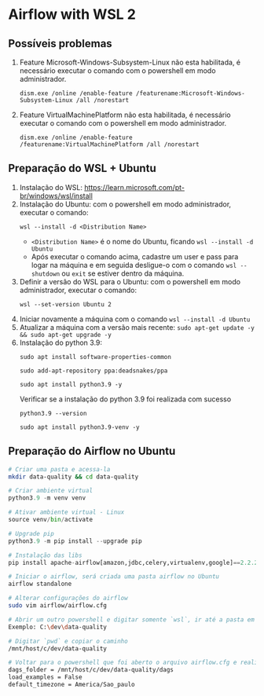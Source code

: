 # Airflow with WSL 2
## Possíveis problemas
1) Feature Microsoft-Windows-Subsystem-Linux não esta habilitada, é necessário executar o comando com o powershell em modo administrador.
    ```
    dism.exe /online /enable-feature /featurename:Microsoft-Windows-Subsystem-Linux /all /norestart
    ```
2) Feature VirtualMachinePlatform não esta habilitada, é necessário executar o comando com o powershell em modo administrador.
    ```
    dism.exe /online /enable-feature /featurename:VirtualMachinePlatform /all /norestart
    ```    



## Preparação do WSL + Ubuntu
1) Instalação do WSL: https://learn.microsoft.com/pt-br/windows/wsl/install
2) Instalação do Ubuntu: com o powershell em modo administrador, executar o comando: 
    ```
    wsl --install -d <Distribution Name>
    ```
    * `<Distribution Name>` é o nome do Ubuntu, ficando ``wsl --install -d Ubuntu``
    * Após executar o comando acima, cadastre um user e pass para logar na máquina e em seguida desligue-o com o comando ```wsl --shutdown``` ou ```exit``` se estiver dentro da máquina.
3) Definir a versão do WSL para o Ubuntu: com o powershell em modo administrador, executar o comando: 
    ```
    wsl --set-version Ubuntu 2
    ```
4) Iniciar novamente a máquina com o comando ``wsl --install -d Ubuntu``
5) Atualizar a máquina com a versão mais recente: ``sudo apt-get update -y && sudo apt-get upgrade -y``
6) Instalação do python 3.9:
    ```
    sudo apt install software-properties-common
    ```
    ```
    sudo add-apt-repository ppa:deadsnakes/ppa
    ```
    ```
    sudo apt install python3.9 -y
    ```
    Verificar se a instalação do python 3.9 foi realizada com sucesso
    ``` 
    python3.9 --version 
    ```
    ```
    sudo apt install python3.9-venv -y
    ```

## Preparação do Airflow no Ubuntu

```bash
# Criar uma pasta e acessa-la
mkdir data-quality && cd data-quality
```

```Python
# Criar ambiente virtual
python3.9 -m venv venv

# Ativar ambiente virtual - Linux
source venv/bin/activate

# Upgrade pip
python3.9 -m pip install --upgrade pip

# Instalação das libs
pip install apache-airflow[amazon,jdbc,celery,virtualenv,google]==2.2.2 -c "https://raw.githubusercontent.com/apache/airflow/constraints-2.2.2/constraints-3.7.txt"
```

```bash
# Iniciar o airflow, será criada uma pasta airflow no Ubuntu
airflow standalone

# Alterar configurações do airflow
sudo vim airflow/airflow.cfg 

# Abrir um outro powershell e digitar somente `wsl`, ir até a pasta em que as dags ficará armazenada na máquina local. A pasta data-quality foi criada na máquina local.
Exemplo: C:\dev\data-quality 

# Digitar `pwd` e copiar o caminho
/mnt/host/c/dev/data-quality

# Voltar para o powershell que foi aberto o arquivo airflow.cfg e realizar as seguintes alterações
dags_folder = /mnt/host/c/dev/data-quality/dags
load_examples = False
default_timezone = America/Sao_paulo
```